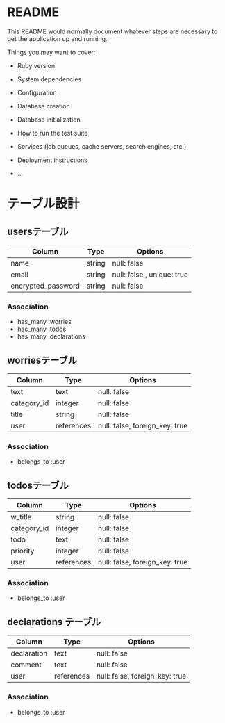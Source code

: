 # README

This README would normally document whatever steps are necessary to get the
application up and running.

Things you may want to cover:

* Ruby version

* System dependencies

* Configuration

* Database creation

* Database initialization

* How to run the test suite

* Services (job queues, cache servers, search engines, etc.)

* Deployment instructions

* ...

# テーブル設計

## usersテーブル

| Column             | Type   | Options                    |
| ------------------ | ------ | -------------------------- |
| name               | string | null: false                |
| email              | string | null: false , unique: true |
| encrypted_password | string | null: false                |

### Association

- has_many :worries
- has_many :todos
- has_many :declarations


## worriesテーブル

| Column      | Type       | Options                        |
| ----------- | ---------- | ------------------------------ |
| text        | text       | null: false                    |
| category_id | integer    | null: false                    |
| title       | string     | null: false                    |
| user        | references | null: false, foreign_key: true |

### Association

- belongs_to :user


## todosテーブル

| Column      | Type       | Options                        |
| ----------- | ---------- | ------------------------------ |
| w_title     | string     | null: false                    |
| category_id | integer    | null: false                    |
| todo        | text       | null: false                    |
| priority    | integer    | null: false                    |
| user        | references | null: false, foreign_key: true |

### Association

- belongs_to :user


## declarations テーブル

| Column      | Type       | Options                        |
| ----------- | ---------- | ------------------------------ |
| declaration | text       | null: false                    |
| comment     | text       | null: false                    |
| user        | references | null: false, foreign_key: true |

### Association

- belongs_to :user